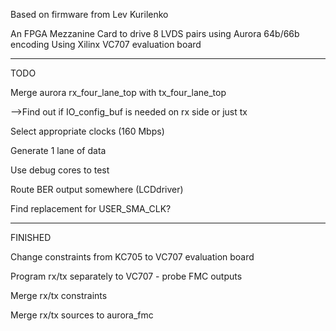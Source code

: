 Based on firmware from Lev Kurilenko

An FPGA Mezzanine Card to drive 8 LVDS pairs using Aurora 64b/66b encoding
Using Xilinx VC707 evaluation board

--------------------

TODO

Merge aurora rx_four_lane_top with tx_four_lane_top

-->Find out if IO_config_buf is needed on rx side or just tx

Select appropriate clocks (160 Mbps)

Generate 1 lane of data

Use debug cores to test

Route BER output somewhere (LCDdriver)

Find replacement for USER_SMA_CLK?

-----------------------------------

FINISHED

Change constraints from KC705 to VC707 evaluation board

Program rx/tx separately to VC707 - probe FMC outputs

Merge rx/tx constraints

Merge rx/tx sources to aurora_fmc

